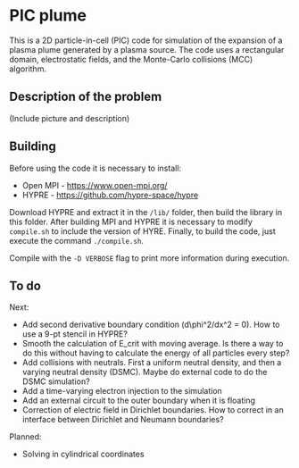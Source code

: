 # PIC plume

This is a 2D particle-in-cell (PIC) code for simulation of the expansion of a plasma plume generated by a plasma source. The code uses a rectangular domain, electrostatic fields, and the Monte-Carlo collisions (MCC) algorithm. 

## Description of the problem

(Include picture and description)


## Building

Before using the code it is necessary to install:

- Open MPI - https://www.open-mpi.org/
- HYPRE - https://github.com/hypre-space/hypre

Download HYPRE and extract it in the `/lib/` folder, then build the library in this folder.  After building MPI and HYPRE it is necessary to modify `compile.sh` to include the version of HYRE. Finally, to build the code, just execute the command `./compile.sh`. 

Compile with the `-D VERBOSE` flag to print more information during execution.

## To do

Next:

- Add second derivative boundary condition (d\phi^2/dx^2 = 0). How to use a 9-pt stencil in HYPRE?
- Smooth the calculation of E_crit with moving average. Is there a way to do this without having to calculate the energy of all particles every step?
- Add collisions with neutrals. First a uniform neutral density, and then a varying neutral density (DSMC). Maybe do external code to do the DSMC simulation? 
- Add a time-varying electron injection to the simulation
- Add an external circuit to the outer boundary when it is floating
- Correction of electric field in Dirichlet boundaries. How to correct in an interface between Dirichlet and Neumann boundaries?


Planned:

- Solving in cylindrical coordinates

